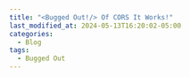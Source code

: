```yaml
---
title: "<Bugged Out!/> Of CORS It Works!"
last_modified_at: 2024-05-13T16:20:02-05:00
categories:
  - Blog
tags:
  - Bugged Out
---
```

